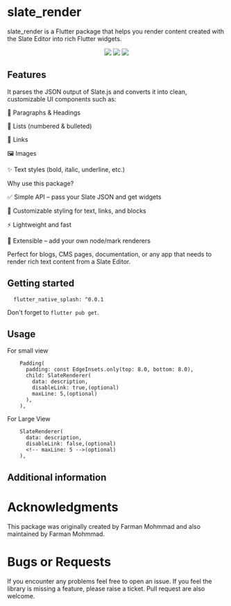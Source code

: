 # slate_render

slate_render is a Flutter package that helps you render content created with the Slate Editor into rich Flutter widgets.

<p align='center'>
    <img src="https://github.com/FarmanWork/slate_render/blob/main/screenshot_home.png" />
    <img src="https://github.com/FarmanWork/slate_render/blob/main/screenshot_view.png" />
    <img src="https://github.com/FarmanWork/slate_render/blob/main/screenshot_image_view.png" />
</p>

## Features

It parses the JSON output of Slate.js
and converts it into clean, customizable UI components such as:

📄 Paragraphs & Headings

📝 Lists (numbered & bulleted)

🔗 Links

🖼️ Images

✨ Text styles (bold, italic, underline, etc.)

Why use this package?

✅ Simple API – pass your Slate JSON and get widgets

🎨 Customizable styling for text, links, and blocks

⚡ Lightweight and fast

🧩 Extensible – add your own node/mark renderers

Perfect for blogs, CMS pages, documentation, or any app that needs to render rich text content from a Slate Editor.

## Getting started

```dependencies
  flutter_native_splash: ^0.0.1
```

Don't forget to `flutter pub get`.

## Usage

For small view

```
    Padding(
      padding: const EdgeInsets.only(top: 8.0, bottom: 8.0),
      child: SlateRenderer(
        data: description,
        disableLink: true,(optional)
        maxLine: 5,(optional)
      ),
    ),
```

For Large View

```
    SlateRenderer(
      data: description,
      disableLink: false,(optional)
      <!-- maxLine: 5 -->(optional)
    ),
```

## Additional information

# Acknowledgments

This package was originally created by Farman Mohmmad and also maintained by Farman Mohmmad.

# Bugs or Requests

If you encounter any problems feel free to open an issue. If you feel the library is missing a feature, please raise a ticket. Pull request are also welcome.
